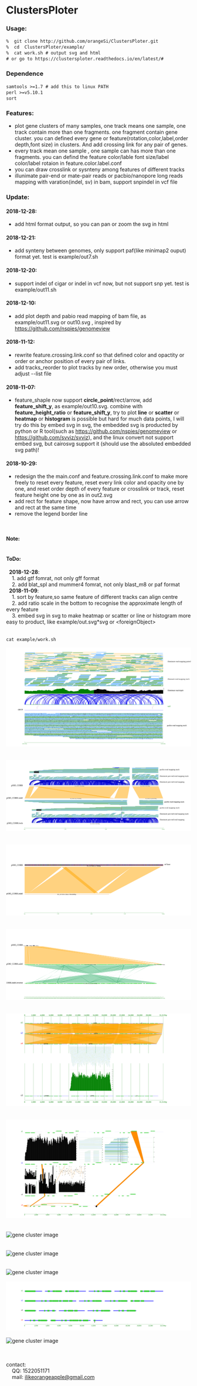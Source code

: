 # ClustersPloter
### Usage:<br>
```
%  git clone http://github.com/orangeSi/ClustersPloter.git
%  cd  ClustersPloter/example/
%  cat work.sh # output svg and html
# or go to https://clustersploter.readthedocs.io/en/latest/# 
```


### Dependence<br>
```
samtools >=1.7 # add this to linux PATH 
perl >=v5.10.1
sort
```

### Features:<br>
- plot gene clusters of many samples, one track means one sample, one track contain more than one fragments. one fragment contain gene cluster. you can defined every gene or feature(rotation,color,label,order depth,font size) in clusters. And add crossing link for any pair of genes.<br>
- every track mean one sample , one sample can has more than one fragments. you can defind the feature color/lable font size/label color/label rotaion in feature.color.label.conf <br>
- you can draw crosslink or sysnteny among features of different tracks<br>
- illunimate pair-end or mate-pair reads or pacbio/nanopore long reads mapping with varation(indel, sv) in bam, support snpindel in vcf file<br>

### Update:<br>
#### 2018-12-28:<br>
- add html format output, so you can pan or zoom the svg in html<br>
#### 2018-12-21:<br>
- add synteny between genomes, only support paf(like minimap2 ouput) format yet. test is example/out7.sh<br>
#### 2018-12-20:<br>
- support indel of cigar or indel in vcf now, but not support snp yet. test is example/out11.sh<br>
#### 2018-12-10:<br>
- add  plot depth and pabio read mapping of bam file, as example/out11.svg or out10.svg , inspired by  https://github.com/nspies/genomeview <br>
#### 2018-11-12:<br>
- rewrite feature.crossing.link.conf so that defined color and opactity or order or anchor position of every pair of links.<br>
- add tracks_reorder to plot tracks by new order, otherwise you must adjust --list file <br>
#### 2018-11-07:<br>
- feature_shaple now support <b>circle_point</b>/rect/arrow, add <b>feature_shift_y</b>, as example/out10.svg. combine with <b>feature_height_ratio</b> or <b>feature_shift_y</b>, try to plot <b>line</b> or <b>scatter</b> or <b>heatmap</b> or <b>histogram</b> is possible but hard for much data points, I will try do this by embed svg in svg, the embedded svg is producted by python or R tool(such as https://github.com/nspies/genomeview or https://github.com/svviz/svviz), and the linux convert not support embed svg, but cairosvg support it (should use the absoluted embedded svg path)!<br>
#### 2018-10-29:<br>
- redesign the the main.conf and feature.crossing.link.conf to make more freely to reset every feature, reset every link color and opacity one by one, and reset order depth of every feature or crosslink or track, reset feature height one by one as in out2.svg<br>
- add rect for feature shape, now have arrow and rect, you can use arrow and rect at the same time<br>
- remove the legend border line<br>
<br>

#### Note:<br>
```
```

#### ToDo:<br>
&nbsp;&nbsp;**2018-12-28**:<br>
&nbsp;&nbsp;&nbsp;&nbsp;1. add gtf fomrat, not only gff format<br>
&nbsp;&nbsp;&nbsp;&nbsp;2. add blat_spl and mummer4 fomrat, not only blast_m8 or paf format<br>
&nbsp;&nbsp;**2018-11-09**:<br>
&nbsp;&nbsp;&nbsp;&nbsp;1. sort by feature,so same feature of different tracks can align centre<br>
&nbsp;&nbsp;&nbsp;&nbsp;2. add ratio scale in the bottom to recognise the approximate length of every feature <br>
&nbsp;&nbsp;&nbsp;&nbsp;3. embed svg in svg to make heatmap or scatter or line or histogram more easy to product, like example/out.svg*svg or \<foreignObject\> <br> <br>



```
cat example/work.sh
```
![gene cluster image](example/out3.notitle.svg)
<br><br><br>
![gene cluster image](example/out2.notitle.svg)
<br><br><br>
![gene cluster image](example/out1.notitle.svg)
<br><br><br>
![gene cluster image](example/out6.notitle.svg)
<br><br><br>
![gene cluster image](example_old/out7.notitle.svg)
<br><br><br>
![gene cluster image](example_old/out10.notitle.svg)
<br><br><br>
![gene cluster image](example_old/out.notitle.svg)
<br><br><br>
![gene cluster image](example_old/out2.notitle.svg)
<br><br><br>
![gene cluster image](example_old/out3.notitle.svg)
<br><br>
![gene cluster image](example_old/out3.2.notitle.svg)
<br><br>
![gene cluster image](example_old/out8.notitle.svg)
<br><br><br>

contact:<br>
&nbsp;&nbsp;&nbsp;&nbsp;QQ: 1522051171<br>
&nbsp;&nbsp;&nbsp;&nbsp;mail: ilikeorangeapple@gmail.com
